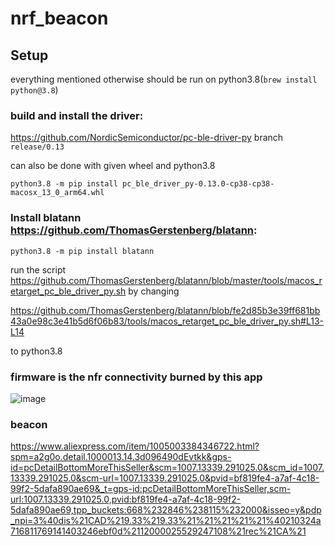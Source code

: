 # nrf_beacon


## Setup

everything mentioned otherwise should be run on python3.8(`brew install python@3.8`)

### build and install the driver:

https://github.com/NordicSemiconductor/pc-ble-driver-py branch `release/0.13`

can also be done with given wheel and python3.8

`python3.8 -m pip install pc_ble_driver_py-0.13.0-cp38-cp38-macosx_13_0_arm64.whl`

### Install blatann https://github.com/ThomasGerstenberg/blatann:

`python3.8 -m pip install blatann`

run the script https://github.com/ThomasGerstenberg/blatann/blob/master/tools/macos_retarget_pc_ble_driver_py.sh by changing 

https://github.com/ThomasGerstenberg/blatann/blob/fe2d85b3e39ff681bb43a0e98c3e41b5d6f06b83/tools/macos_retarget_pc_ble_driver_py.sh#L13-L14

to python3.8

### firmware is the nfr connectivity burned by this app
![image](https://user-images.githubusercontent.com/16415585/231025866-35453884-2838-451f-9c0e-5eaaf7b4958d.png)


### beacon

https://www.aliexpress.com/item/1005003384346722.html?spm=a2g0o.detail.1000013.14.3d096490dEvtkk&gps-id=pcDetailBottomMoreThisSeller&scm=1007.13339.291025.0&scm_id=1007.13339.291025.0&scm-url=1007.13339.291025.0&pvid=bf819fe4-a7af-4c18-99f2-5dafa890ae69&_t=gps-id:pcDetailBottomMoreThisSeller,scm-url:1007.13339.291025.0,pvid:bf819fe4-a7af-4c18-99f2-5dafa890ae69,tpp_buckets:668%232846%238115%232000&isseo=y&pdp_npi=3%40dis%21CAD%219.33%219.33%21%21%21%21%21%40210324a716811769141403246ebf0d%2112000025529247108%21rec%21CA%21
